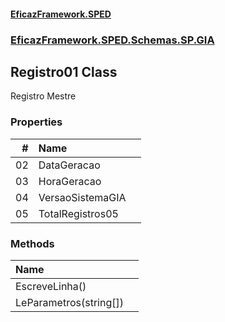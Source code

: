 #### [EficazFramework.SPED](EficazFrameworkSPED.md 'EficazFramework SPED')
### [EficazFramework.SPED.Schemas.SP.GIA](EficazFramework.SPED.Schemas.SP.GIA.md 'EficazFramework.SPED.Schemas.SP.GIA')

## Registro01 Class

Registro Mestre
### Properties

| # | Name | |
| ---: | :--- | :--- |
| 02 | DataGeracao |  |
| 03 | HoraGeracao |  |
| 04 | VersaoSistemaGIA |  |
| 05 | TotalRegistros05 |  |
### Methods

| Name | |
| :--- | :--- |
| EscreveLinha() |  |
| LeParametros(string[]) |  |
